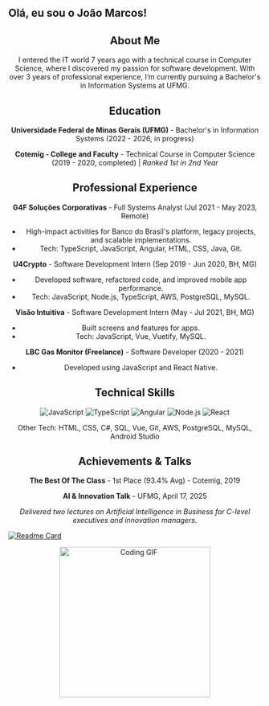 ## Olá, eu sou o João Marcos!



<!-- Sobre mim -->
<div align="center">
  <h2>About Me</h2>
  <p>I entered the IT world 7 years ago with a technical course in Computer Science, where I discovered my passion for software development. With over 3 years of professional experience, I’m currently pursuing a Bachelor's in Information Systems at UFMG.</p>
</div>

<!-- Formação Acadêmica -->
<div align="center">
  <h2>Education</h2>
  <p><strong>Universidade Federal de Minas Gerais (UFMG)</strong> - Bachelor's in Information Systems (2022 - 2026, in progress)</p>
  <p><strong>Cotemig - College and Faculty</strong> - Technical Course in Computer Science (2019 - 2020, completed) | <em>Ranked 1st in 2nd Year</em></p>
</div>

<!-- Experiência Profissional -->
<div align="center">
  <h2>Professional Experience</h2>
  <p><strong>G4F Soluções Corporativas</strong> - Full Systems Analyst (Jul 2021 - May 2023, Remote)</p>
  <ul>
    <li>High-impact activities for Banco do Brasil's platform, legacy projects, and scalable implementations.</li>
    <li>Tech: TypeScript, JavaScript, Angular, HTML, CSS, Java, Git.</li>
  </ul>
  <p><strong>U4Crypto</strong> - Software Development Intern (Sep 2019 - Jun 2020, BH, MG)</p>
  <ul>
    <li>Developed software, refactored code, and improved mobile app performance.</li>
    <li>Tech: JavaScript, Node.js, TypeScript, AWS, PostgreSQL, MySQL.</li>
  </ul>
  <p><strong>Visão Intuitiva</strong> - Software Development Intern (May - Jul 2021, BH, MG)</p>
  <ul>
    <li>Built screens and features for apps.</li>
    <li>Tech: JavaScript, Vue, Vuetify, MySQL.</li>
  </ul>
  <p><strong>LBC Gas Monitor (Freelance)</strong> - Software Developer (2020 - 2021)</p>
  <ul>
    <li>Developed using JavaScript and React Native.</li>
  </ul>
</div>

<!-- Habilidades Técnicas -->
<div align="center">
  <h2>Technical Skills</h2>
  <p>
    <img src="https://img.shields.io/badge/JavaScript-3%2B%20Years-yellow?style=flat-square&logo=javascript" alt="JavaScript">
    <img src="https://img.shields.io/badge/TypeScript-3%2B%20Years-blue?style=flat-square&logo=typescript" alt="TypeScript">
    <img src="https://img.shields.io/badge/Angular-3%2B%20Years-red?style=flat-square&logo=angular" alt="Angular">
    <img src="https://img.shields.io/badge/Node.js-1%2B%20Year-green?style=flat-square&logo=node.js" alt="Node.js">
    <img src="https://img.shields.io/badge/React-1%2B%20Year-blue?style=flat-square&logo=react" alt="React">
  </p>
  <p>Other Tech: HTML, CSS, C#, SQL, Vue, Git, AWS, PostgreSQL, MySQL, Android Studio</p>
</div>

<!-- Conquistas e Palestras -->
<div align="center">
  <h2>Achievements & Talks</h2>
  <p><strong>The Best Of The Class</strong> - 1st Place (93.4% Avg) - Cotemig, 2019</p>
  <p><strong>AI & Innovation Talk</strong> - UFMG, April 17, 2025</p>
  <p><em>Delivered two lectures on Artificial Intelligence in Business for C-level executives and innovation managers.</em></p>
</div>


[![Readme Card](https://github-readme-stats.vercel.app/api/pin/?username=Joao-Marcoss-2002&repo=github-readme-stats)](https://github.com/anuraghazra/github-readme-stats)

<!-- GIF Footer -->
<div align="center">
  <img src="https://media.giphy.com/media/3o7TKz2b3wyk65bD7a/giphy.gif" alt="Coding GIF" width="300">
</div>
